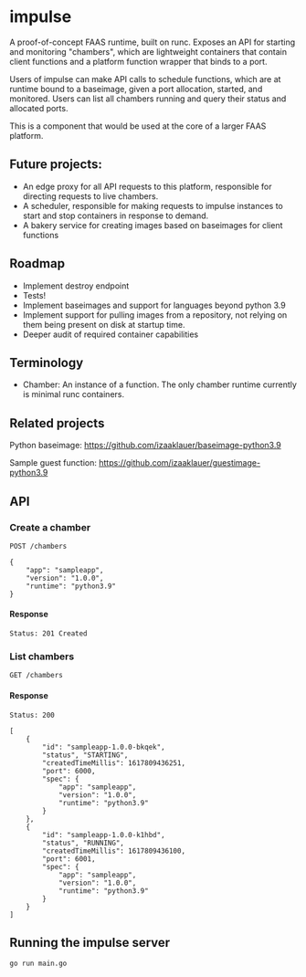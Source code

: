 # impulse

A proof-of-concept FAAS runtime, built on runc. Exposes an API for starting and monitoring "chambers", which are
lightweight containers that contain client functions and a platform function wrapper that binds to a port.

Users of impulse can make API calls to schedule functions, which are at runtime bound to a baseimage,
given a port allocation, started, and monitored. Users can list all chambers running and query
their status and allocated ports.

This is a component that would be used at the core of a larger FAAS platform.

## Future projects:
- An edge proxy for all API requests to this platform, responsible for directing requests to live chambers.
- A scheduler, responsible for making requests to impulse instances to start and stop containers in response
  to demand.
- A bakery service for creating images based on baseimages for client functions

## Roadmap
- Implement destroy endpoint
- Tests!
- Implement baseimages and support for languages beyond python 3.9
- Implement support for pulling images from a repository, not relying on them being present on disk at startup time.
- Deeper audit of required container capabilities

## Terminology
- Chamber: An instance of a function. The only chamber runtime currently is minimal runc containers.

## Related projects
Python baseimage: https://github.com/izaaklauer/baseimage-python3.9

Sample guest function: https://github.com/izaaklauer/guestimage-python3.9

## API

### Create a chamber

```
POST /chambers

{
    "app": "sampleapp",
    "version": "1.0.0",
    "runtime": "python3.9"
}
```

#### Response
```
Status: 201 Created
```


### List chambers

```
GET /chambers
```

#### Response
```
Status: 200

[
    {
        "id": "sampleapp-1.0.0-bkqek",
        "status", "STARTING",
        "createdTimeMillis": 1617809436251,
        "port": 6000,
        "spec": {
            "app": "sampleapp",
            "version": "1.0.0",
            "runtime": "python3.9"
        }
    },
    {
        "id": "sampleapp-1.0.0-k1hbd",
        "status", "RUNNING",
        "createdTimeMillis": 1617809436100,
        "port": 6001,
        "spec": {
            "app": "sampleapp",
            "version": "1.0.0",
            "runtime": "python3.9"
        }
    }
]

```

## Running the impulse server

`go run main.go`

